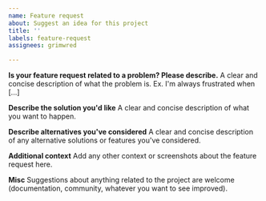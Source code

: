 ```yaml
---
name: Feature request
about: Suggest an idea for this project
title: ''
labels: feature-request
assignees: grimwred

---
```


**Is your feature request related to a problem? Please describe.**
A clear and concise description of what the problem is. Ex. I'm always frustrated when [...]

**Describe the solution you'd like**
A clear and concise description of what you want to happen.

**Describe alternatives you've considered**
A clear and concise description of any alternative solutions or features you've considered.

**Additional context**
Add any other context or screenshots about the feature request here.

**Misc**
Suggestions about anything related to the project are welcome (documentation, community, whatever you want to see improved).
